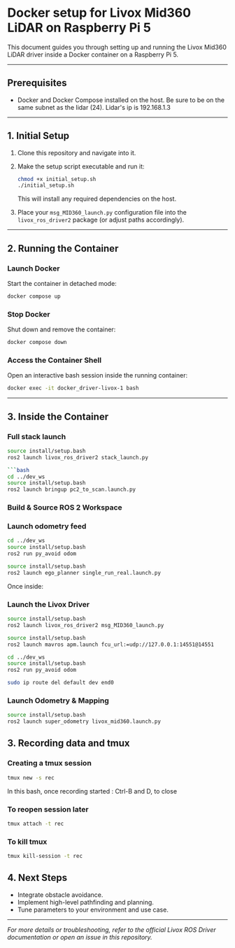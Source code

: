 # Docker setup for Livox Mid360 LiDAR on Raspberry Pi 5

This document guides you through setting up and running the Livox Mid360 LiDAR driver inside a Docker container on a Raspberry Pi 5.

---

## Prerequisites

* Docker and Docker Compose installed on the host. Be sure to be on the same subnet as the lidar (24). Lidar's ip is 192.168.1.3

---

## 1. Initial Setup

1. Clone this repository and navigate into it.

2. Make the setup script executable and run it:

   ```bash
   chmod +x initial_setup.sh
   ./initial_setup.sh
   ```

   This will install any required dependencies on the host.

3. Place your `msg_MID360_launch.py` configuration file into the `livox_ros_driver2` package (or adjust paths accordingly).

---

## 2. Running the Container

### Launch Docker

Start the container in detached mode:

```bash
docker compose up
```

### Stop Docker

Shut down and remove the container:

```bash
docker compose down
```

### Access the Container Shell

Open an interactive bash session inside the running container:

```bash
docker exec -it docker_driver-livox-1 bash
```

---

## 3. Inside the Container

### Full stack launch

```bash
source install/setup.bash
ros2 launch livox_ros_driver2 stack_launch.py

```bash
cd ../dev_ws
source install/setup.bash
ros2 launch bringup pc2_to_scan.launch.py
```

### Build & Source ROS 2 Workspace

### Launch odometry feed

```bash
cd ../dev_ws
source install/setup.bash
ros2 run py_avoid odom
```

```bash
source install/setup.bash
ros2 launch ego_planner single_run_real.launch.py
```
Once inside:

### Launch the Livox Driver

```bash
source install/setup.bash
ros2 launch livox_ros_driver2 msg_MID360_launch.py
```

```bash
source install/setup.bash
ros2 launch mavros apm.launch fcu_url:=udp://127.0.0.1:14551@14551
```

```bash
cd ../dev_ws
source install/setup.bash
ros2 run py_avoid odom
```


```bash
sudo ip route del default dev end0
```

### Launch Odometry & Mapping

```bash
source install/setup.bash
ros2 launch super_odometry livox_mid360.launch.py
```

## 3. Recording data and tmux

### Creating a tmux session

```bash
tmux new -s rec
```

In this bash, once recording started : Ctrl-B and D, to close

### To reopen session later

```bash
tmux attach -t rec
```

### To kill tmux

```bash
tmux kill-session -t rec
```

## 4. Next Steps

* Integrate obstacle avoidance.
* Implement high-level pathfinding and planning.
* Tune parameters to your environment and use case.

---

*For more details or troubleshooting, refer to the official Livox ROS Driver documentation or open an issue in this repository.*
